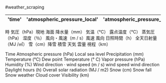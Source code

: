 #weather_scraping


|'time'|'atmospheric_pressure_local'|'atmospheric_pressure_sea'|'precipitation'|'temperature'|'dew_point_temperature'|'vapor_pressure'|'humidity'|'wind_speed'|'wind_direction'|'daylight_hours'|'overall_solar_radiation'|'snowfall'|'fallen_snow'|'weather'|'cloudcover'|'visibility'|       
|---|---|---|---|---|---|---|---|---|---|---|---|---|---|---|---|---|    

時
気圧（hPa）現地 海面
降水量（mm） 
気温（℃）
露点温度（℃）
蒸気圧（hPa）
湿度（％）
風向・風速（m / s）風速	風向
日照時間（h）
全天日射量（MJ /㎡）
雪（cm）降雪	積雪
天気
雲量
視程（km）

Time
Atmospheric pressure (hPa) Local sea level
Precipitation (mm)
Temperature (℃)
Dew point Temperature (° C)
Vapor pressure (hPa)
Humidity (%)
Wind direction · wind speed (m / s) wind speed wind direction
Daylight hours (h)
Overall solar radiation (MJ / m2)
Snow (cm) Snow fall Snow
weather
Cloud cover
Visibility (km)
